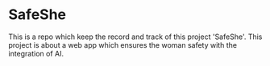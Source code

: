 # SafeShe
This is a repo which keep the record and track of this project 'SafeShe'. This project is about a web app which ensures the woman safety with the integration of AI.
